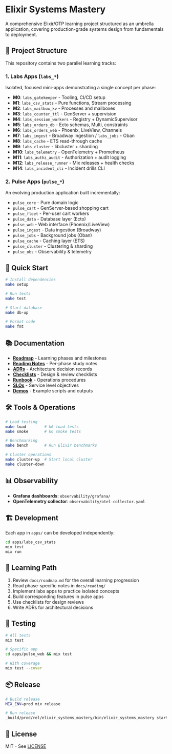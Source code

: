 # Elixir Systems Mastery

A comprehensive Elixir/OTP learning project structured as an umbrella application, covering production-grade systems design from fundamentals to deployment.

## 🎯 Project Structure

This repository contains two parallel learning tracks:

### 1. **Labs Apps** (`labs_*`)
Isolated, focused mini-apps demonstrating a single concept per phase:

- **M0**: `labs_gatekeeper` - Tooling, CI/CD setup
- **M1**: `labs_csv_stats` - Pure functions, Stream processing
- **M2**: `labs_mailbox_kv` - Processes and mailboxes
- **M3**: `labs_counter_ttl` - GenServer + supervision
- **M4**: `labs_session_workers` - Registry + DynamicSupervisor
- **M5**: `labs_orders_db` - Ecto schemas, Multi, constraints
- **M6**: `labs_orders_web` - Phoenix, LiveView, Channels
- **M7**: `labs_ingest` - Broadway ingestion / `labs_jobs` - Oban
- **M8**: `labs_cache` - ETS read-through cache
- **M9**: `labs_cluster` - libcluster + sharding
- **M10**: `labs_telemetry` - OpenTelemetry + Prometheus
- **M11**: `labs_authz_audit` - Authorization + audit logging
- **M12**: `labs_release_runner` - Mix releases + health checks
- **M14**: `labs_incident_cli` - Incident drills CLI

### 2. **Pulse Apps** (`pulse_*`)
An evolving production application built incrementally:

- `pulse_core` - Pure domain logic
- `pulse_cart` - GenServer-based shopping cart
- `pulse_fleet` - Per-user cart workers
- `pulse_data` - Database layer (Ecto)
- `pulse_web` - Web interface (Phoenix/LiveView)
- `pulse_ingest` - Data ingestion (Broadway)
- `pulse_jobs` - Background jobs (Oban)
- `pulse_cache` - Caching layer (ETS)
- `pulse_cluster` - Clustering & sharding
- `pulse_obs` - Observability & telemetry

## 🚀 Quick Start

```bash
# Install dependencies
make setup

# Run tests
make test

# Start database
make db-up

# Format code
make fmt
```

## 📚 Documentation

- **[Roadmap](docs/roadmap.md)** - Learning phases and milestones
- **[Reading Notes](docs/reading/)** - Per-phase study notes
- **[ADRs](docs/adr/)** - Architecture decision records
- **[Checklists](docs/checklists/)** - Design & review checklists
- **[Runbook](docs/runbook/)** - Operations procedures
- **[SLOs](docs/slo/)** - Service level objectives
- **[Demos](docs/demos/)** - Example scripts and outputs

## 🛠️ Tools & Operations

```bash
# Load testing
make load        # k6 load tests
make smoke       # k6 smoke tests

# Benchmarking
make bench       # Run Elixir benchmarks

# Cluster operations
make cluster-up  # Start local cluster
make cluster-down
```

## 📊 Observability

- **Grafana dashboards**: `observability/grafana/`
- **OpenTelemetry collector**: `observability/otel-collector.yaml`

## 🏗️ Development

Each app in `apps/` can be developed independently:

```bash
cd apps/labs_csv_stats
mix test
mix run
```

## 📖 Learning Path

1. Review `docs/roadmap.md` for the overall learning progression
2. Read phase-specific notes in `docs/reading/`
3. Implement labs apps to practice isolated concepts
4. Build corresponding features in pulse apps
5. Use checklists for design reviews
6. Write ADRs for architectural decisions

## 🧪 Testing

```bash
# All tests
mix test

# Specific app
cd apps/pulse_web && mix test

# With coverage
mix test --cover
```

## 📦 Release

```bash
# Build release
MIX_ENV=prod mix release

# Run release
_build/prod/rel/elixir_systems_mastery/bin/elixir_systems_mastery start
```

## 📄 License

MIT - See [LICENSE](LICENSE)
